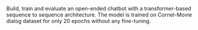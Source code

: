 Build, train and evaluate an open-ended chatbot with a transformer-based sequence to sequence architecture.
The model is trained on Cornel-Movie dialog dataset for only 20 epochs without any fine-tuning. 
